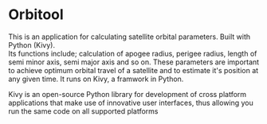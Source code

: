 # Orbitool
This is an application for calculating satellite orbital parameters. Built with Python (Kivy).  
Its functions include; calculation of apogee radius, perigee radius, length of semi minor axis, semi major axis and so on. These parameters are important to achieve optimum orbital travel of a satellite and to estimate it's position at any given time. It runs on Kivy, a framwork in Python.

Kivy is an open-source Python library for development of cross platform applications that make use of innovative user interfaces, thus allowing you run the same code on all supported platforms

